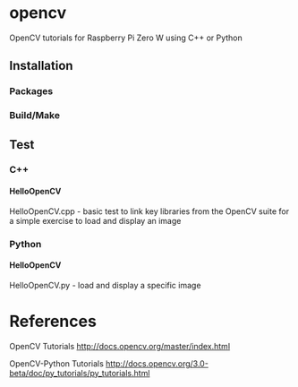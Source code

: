 # opencv
OpenCV tutorials for Raspberry Pi Zero W using C++ or Python

## Installation


### Packages


### Build/Make


## Test


### C++


#### HelloOpenCV
HelloOpenCV.cpp - basic test to link key libraries from the OpenCV suite for a simple exercise to load and display an image


### Python


#### HelloOpenCV
HelloOpenCV.py - load and display a specific image


# References
OpenCV Tutorials
http://docs.opencv.org/master/index.html

OpenCV-Python Tutorials
http://docs.opencv.org/3.0-beta/doc/py_tutorials/py_tutorials.html
